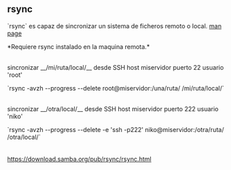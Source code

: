 ## rsync
<p>`rsync` es capaz de sincronizar un sistema de ficheros remoto o local. <a target="blank" href="https://linux.die.net/man/1/rsync">man page</a></p>
<span>*Requiere rsync instalado en la maquina remota.*</span><br><br>
<div>
  <p>sincronizar __/mi/ruta/local/__ desde SSH host miservidor puerto 22 usuario 'root'</p>
  `rsync -avzh --progress --delete root@miservidor:/una/ruta/ /mi/ruta/local/`
</div> <!-- .element: class="fragment fade-left" -->
<br>
<div>
  <p>sincronizar __/otra/local/__ desde SSH host miservidor puerto 222 usuario 'niko'</p>
  `rsync -avzh --progress --delete -e 'ssh -p222' niko@miservidor:/otra/ruta/ /otra/local/`
</div> <!-- .element: class="fragment fade-right" -->
<br><br>
<a href="https://download.samba.org/pub/rsync/rsync.html">https://download.samba.org/pub/rsync/rsync.html</a>
